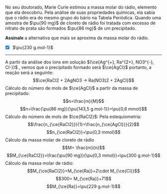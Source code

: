 No seu doutorado, Marie Curie estimou a massa molar do rádio, elemento que ela descobriu. Pela análise de suas propriedades químicas, ela sabia que o rádio era do mesmo grupo do bário na Tabela Periódica. Quando uma amostra de $\pu{90 mg}$ de cloreto de rádio foi tratada com excesso de nitrato de prata são formados $\pu{86 mg}$ de um precipitado.

**Assinale** a alternativa que mais se aproxima da massa molar do rádio.

- [x] $\pu{230 g.mol-1}$

---

A partir da análise dos íons em solução $(\ce{Ag^{+}, Ra^{2+}, NO3^{-}, Cl-})$ , vemos que o precipitado formado será $\ce{AgCl}$ portanto, a reação será a seguinte:
$$\ce{RaCl2 + 2AgNO3 -> Ra(NO3)2 + 2AgCl}$$
Cálculo do número de mols de $\ce{AgCl}$ a partir da massa de precipitado:
$$n=\frac{m}{M}$$
$$n=\frac{\pu{86 mg}}{\pu{143,5 g.mol-1}}=\pu{0,6 mmol}$$
Cálculo do número de mols de $\ce{RaCl2}$:
Pela estequiometria:
$$\frac{n_{\ce{RaCl2}}}{1}=\frac{n_{\ce{AgCl}}}{2}$$
$$n_{\ce{RaCl2}}=\pu{0,3 mmol}$$
Cálculo da massa molar de cloreto de rádio
$$M= \frac{m}{n}$$
$$M_{\ce{RaCl2}}=\frac{\pu{90 mg}}{\pu{0,3 mmol}}=\pu{300 g.mol-1}$$
Cálculo da massa molar de rádio:
$$M_{\ce{RaCl2}}=M_{\ce{Ra}}+2\cdot M_{\ce{Cl}}$$
$$300= M_{\ce{Ra}}+71$$
$$M_{\ce{Ra}}=\pu{229 g.mol-1}$$

